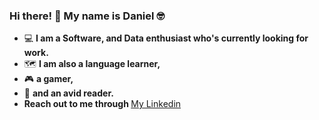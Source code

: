 ### Hi there! 👋 My name is Daniel :nerd_face:
- :computer: <strong>I am a Software, and Data enthusiast who's currently looking for work.</strong>
- :world_map: <strong>I am also a language learner,</strong>
- :video_game: <strong>a gamer,</strong>
- :open_book: <strong>and an avid reader.</strong>
- <strong>Reach out to me through </strong> <a href = "https://www.linkedin.com/in/daniel-youssef-46a49721b/" target = "_blank" rel="noopener noreferrer">My Linkedin</a>
